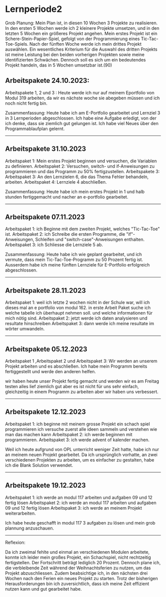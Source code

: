 # Lernperiode2

Grob Planung:
Mein Plan ist, in diesen 10 Wochen 3 Projekte zu realisieren. In den ersten 5 Wochen werde ich 2 kleinere Projekte umsetzen, und in den letzten 5 Wochen ein größeres Projekt angehen. Mein erstes Projekt ist ein Schere-Stein-Papier-Spiel, gefolgt von der Programmierung eines Tic-Tac-Toe-Spiels. Nach der fünften Woche werde ich mein drittes Projekt auswählen. Ein wesentliches Kriterium für die Auswahl des dritten Projekts ist meine Leistung bei den beiden vorherigen Projekten sowie meine identifizierten Schwächen. Dennoch soll es sich um ein bedeutendes Projekt handeln, das in 5 Wochen umsetzbar ist.(90)

## Arbeitspakete 24.10.2023:
Arbeitspakete 1, 2 und 3 : Heute werde ich nur auf meinem Eportfolio von Modul 319 arbeiten, da wir es nächste woche sie abegeben müssen und ich noch nicht fertig bin.

Zusammenfassung: Heute habe ich am E-Portfolio gearbeitet und Lernziel 3 in 3 Lernperioden abgeschlossen. Ich habe eine Aufgabe erledigt, von der ich denke, dass sie ziemlich gut gelungen ist. Ich habe viel Neues über den Programmablaufplan gelernt.

---
## Arbeitspakete 31.10.2023
Arbeitspaket 1: Mein erstes Projekt beginnen und versuchen, die Variablen zu definieren.
Arbeitspaket 2: Versuchen, switch- und if-Anweisungen zu programmieren und das Programm zu 50% fertigzustellen.
Arbeitspakete 3: Arbeitspaket 3: An den Lernzielen 6, die das Thema Fehler behandeln, arbeiten.
Arbeitspaket 4: Lernziele 4 abschließen.

Zusammenfassung: Heute habe ich mein erstes Projekt in 1 und halb stunden fertiggemacht und nacher an e-portfolio gearbeitet.

---
## Arbeitspakete 07.11.2023
Arbeitspaket 1: ich Beginne mit dem zweiten Projekt, welches "Tic-Tac-Toe" ist.
Arbeitspaket 2: ich Schreibe die ersten Programme, die "if"-Anweisungen, Schleifen und "switch-case"-Anweisungen enthalten.
Arbeitspaket 3: ich Schliesse  die Lernziele 5 ab.

Zusammenfassung: Heute habe ich wie geplant gearbeitet, und ich vermute, dass mein Tic-Tac-Toe-Programm zu 50 Prozent fertig ist. Ausserdem habe ich meine fünften Lernziele für E-Portfolio erfolgreich 
abgeschlossen.



---
## Arbeitspakete 28.11.2023
Arbeitspaket 1: weil ich letzte 2 wochen nicht in der Schule war, will ich dieses mal an e portfolio von modul 162. in erste Arbeit Paket suche ich welche tabelle ich überhaupt nehmen soll. und welche informationen für mich nötig sind.
Arbeitspaket 2: jetzt werde ich daten analysieren und resultate hinschreiben 
Arbeitspaket 3: dann werde ich meine resultate im wörter umwandeln.

---
## Arbeitspakete 05.12.2023
Arbeitspaket 1 ,Arbeitspaket 2 und Arbeitspaket 3: Wir werden an unserem Projekt arbeiten und es abschließen. Ich habe mein Programm bereits fertiggestellt und werde den anderen helfen.

wir haben heute unser Projekt fertig gemacht und werden wir es am Freitag testen alles lief ziemlich gut aber es ist nicht für uns sehr einfach, gleichzeitig in einem Programm zu arbeiten aber wir haben uns verbessert.

---
## Arbeitspakete 12.12.2023
Arbeitspaket 1: ich beginne mit meinem grosse Projekt ein schach spiel programmieren ich versuche zuerst alle ideen sammeln und verstehen wie man das machen kann
Arbeitspaket 2: ich werde beginnen mit programmieren.
Arbeitspaket 3: ich werde advent of kalender machen.

Weil ich heute aufgrund von OPL unterricht weniger Zeit hatte, habe ich nur an meinem neuen Projekt gearbeitet. Da ich ursprünglich vorhatte, an zwei verschiedenen Projekten zu arbeiten, um es einfacher zu gestalten, habe ich die Blank Solution verwendet.

---

## Arbeitspakete 19.12.2023
Arbeitspaket 1: ich werde an modul 117 arbeiten und aufgaben 09 und 12 fertig lösen
Arbeitspaket 2: ich werde an modul 117 arbeiten und aufgaben 09 und 12 fertig lösen
Arbeitspaket 3: ich werde an meinem Projekt weiterarbeiten.

Ich habe heute geschafft in modul 117 3 aufgaben zu lösen und mein grob plannung anzuschauen.


---
Reflexion:

Da ich zweimal fehlte und einmal an verschiedenen Modulen arbeitete, konnte ich leider mein großes Projekt, ein Schachspiel, nicht rechtzeitig fertigstellen. Der Fortschritt beträgt lediglich 20 Prozent. Dennoch plane ich, die verbleibende Zeit während der Weihnachtsferien zu nutzen, um das Projekt abzuschliessen. Zudem beabsichtige ich, in den nächsten drei Wochen nach den Ferien ein neues Projekt zu starten. Trotz der bisherigen Herausforderungen bin ich zuversichtlich, dass ich meine Zeit effizient nutzen kann und gut gearbeitet habe.
